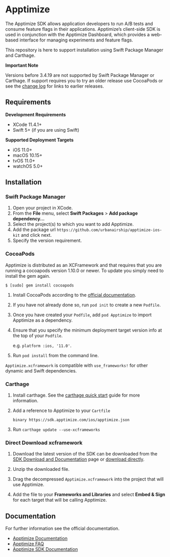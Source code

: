 # Apptimize

The Apptimize SDK allows application developers to run A/B tests and consume feature flags in their applications. Apptimize’s client-side SDK is used in conjunction with the Apptimize Dashboard, which provides a web-based interface for managing experiments and feature flags.

This repository is here to support installation using Swift Package Manager and Carthage.

**Important Note**

Versions before 3.4.19 are not supported by Swift Package Manager or Carthage. If support requires you to try an older release use CocoaPods or see the [change log](CHANGELOG.md) for links to earlier releases.

## Requirements
**Development Requirements**
* XCode 11.4.1+
* Swift 5+ (if you are using Swift)

**Supported Deployment Targets**
* iOS 11.0+
* macOS 10.15+
* tvOS 11.0+
* watchOS 5.0+

## Installation
### Swift Package Manager
1. Open your project in XCode.
1. From the **File** menu, select **Swift Packages** > **Add package dependency...**
1. Select the project(s) to which you want to add Apptimize.
1. Add the package url `https://github.com/urbanairship/apptimize-ios-kit` and click next.
1. Specify the version requirement.

### CocoaPods
Apptimize is distributed as an XCFramework and that requires that you are running a cocoapods version 1.10.0 or newer. To update you simply need to install the gem again.

```shell
$ [sudo] gem install cocoapods
```

1. Install CocoaPods according to the [official documentation](https://guides.cocoapods.org/using/getting-started.html).

1. If you have not already done so, run `pod init` to create a new `Podfile`.

1. Once you have created your `Podfile`, add `pod Apptimize` to import Apptimize as a dependency.

1. Ensure that you specify the minimum deployment target version info at the top of your `Podfile`.
    
    e.g. `platform :ios, '11.0'`. 

1. Run `pod install` from the command line.

`Apptimize.xcframework` is compatible with `use_frameworks!` for other dynamic and Swift dependencies.

### Carthage

1. Install carthage. See the [carthage quick start](https://github.com/Carthage/Carthage#quick-start) guide for more information.

1. Add a reference to Apptimize to your `Cartfile`
    ```
    binary https://sdk.apptimize.com/ios/apptimize.json
    ```

1. Run `carthage update --use-xcframeworks`

### Direct Download xcframework
1. Download the latest version of the SDK can be downloaded from the [SDK Download and Documentation](https://apptimize.com/docs/sdk-information.html) page or [download directly](https://sdk.apptimize.com/ios/latest).

1. Unzip the downloaded file.

1. Drag the decompressed `Apptimize.xcframework` into the project that will use Apptimize.

1. Add the file to your **Frameworks and Libraries** and select **Embed & Sign** for each target that will be calling Apptimize.

## Documentation
For further information see the official documentation.
* [Apptimize Documentation](https://apptimize.com/docs/)
* [Apptimize FAQ](https://apptimize.com/docs/faq.html)
* [Apptimize SDK Documentation](https://sdk.apptimize.com/ios/appledocs/latest)
